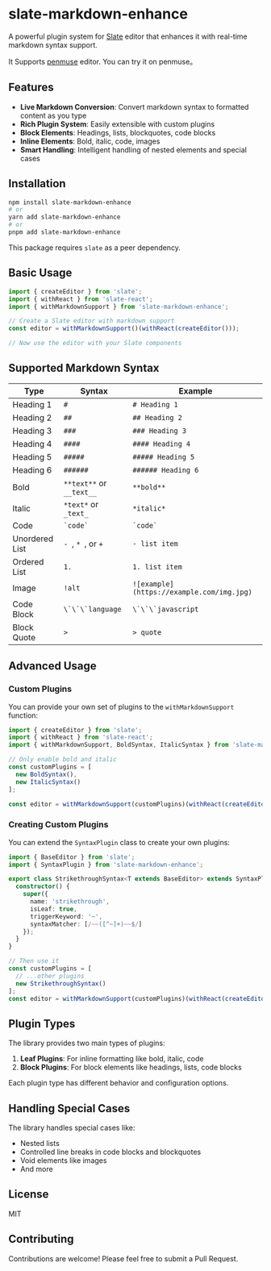 # slate-markdown-enhance

A powerful plugin system for [Slate](https://github.com/ianstormtaylor/slate) editor that enhances it with real-time markdown syntax support.

It Supports [penmuse](https://penmuse.app) editor. You can try it on penmuse。

## Features

- **Live Markdown Conversion**: Convert markdown syntax to formatted content as you type
- **Rich Plugin System**: Easily extensible with custom plugins
- **Block Elements**: Headings, lists, blockquotes, code blocks
- **Inline Elements**: Bold, italic, code, images
- **Smart Handling**: Intelligent handling of nested elements and special cases

## Installation

```bash
npm install slate-markdown-enhance
# or
yarn add slate-markdown-enhance
# or
pnpm add slate-markdown-enhance
```

This package requires `slate` as a peer dependency.

## Basic Usage

```typescript
import { createEditor } from 'slate';
import { withReact } from 'slate-react';
import { withMarkdownSupport } from 'slate-markdown-enhance';

// Create a Slate editor with markdown support
const editor = withMarkdownSupport()(withReact(createEditor()));

// Now use the editor with your Slate components
```

## Supported Markdown Syntax

| Type | Syntax | Example |
|------|--------|---------|
| Heading 1 | `# ` | `# Heading 1` |
| Heading 2 | `## ` | `## Heading 2` |
| Heading 3 | `### ` | `### Heading 3` |
| Heading 4 | `#### ` | `#### Heading 4` |
| Heading 5 | `##### ` | `##### Heading 5` |
| Heading 6 | `###### ` | `###### Heading 6` |
| Bold | `**text**` or `__text__` | `**bold**` |
| Italic | `*text*` or `_text_` | `*italic*` |
| Code | `` `code` `` | `` `code` `` |
| Unordered List | `- `, `* `, or `+ ` | `- list item` |
| Ordered List | `1. ` | `1. list item` |
| Image | `!alt` | `![example](https://example.com/img.jpg)` |
| Code Block | ``` \`\`\`language ``` | ``` \`\`\`javascript ``` |
| Block Quote | `> ` | `> quote` |

## Advanced Usage

### Custom Plugins

You can provide your own set of plugins to the `withMarkdownSupport` function:

```typescript
import { createEditor } from 'slate';
import { withReact } from 'slate-react';
import { withMarkdownSupport, BoldSyntax, ItalicSyntax } from 'slate-markdown-enhance';

// Only enable bold and italic
const customPlugins = [
  new BoldSyntax(),
  new ItalicSyntax()
];

const editor = withMarkdownSupport(customPlugins)(withReact(createEditor()));
```

### Creating Custom Plugins

You can extend the `SyntaxPlugin` class to create your own plugins:

```typescript
import { BaseEditor } from 'slate';
import { SyntaxPlugin } from 'slate-markdown-enhance';

export class StrikethroughSyntax<T extends BaseEditor> extends SyntaxPlugin<T> {
  constructor() {
    super({
      name: 'strikethrough',
      isLeaf: true,
      triggerKeyword: '~',
      syntaxMatcher: [/~~([^~]+)~~$/]
    });
  }
}

// Then use it
const customPlugins = [
  // ...other plugins
  new StrikethroughSyntax()
];
const editor = withMarkdownSupport(customPlugins)(withReact(createEditor()));
```

## Plugin Types

The library provides two main types of plugins:

1. **Leaf Plugins**: For inline formatting like bold, italic, code
2. **Block Plugins**: For block elements like headings, lists, code blocks

Each plugin type has different behavior and configuration options.

## Handling Special Cases

The library handles special cases like:

- Nested lists
- Controlled line breaks in code blocks and blockquotes
- Void elements like images
- And more

## License

MIT

## Contributing

Contributions are welcome! Please feel free to submit a Pull Request.
